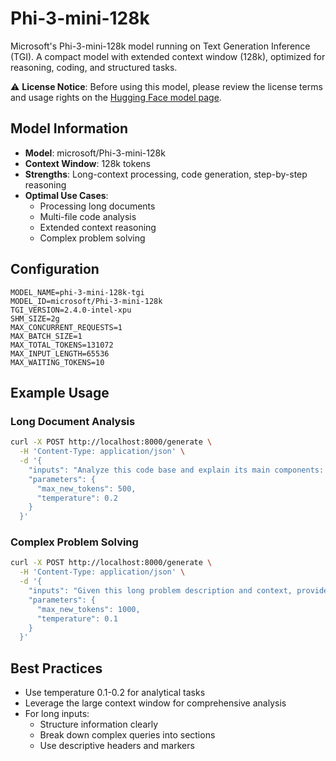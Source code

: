 # Phi-3-mini-128k

Microsoft's Phi-3-mini-128k model running on Text Generation Inference (TGI). A compact model with extended context window (128k), optimized for reasoning, coding, and structured tasks.

⚠️ **License Notice**: Before using this model, please review the license terms and usage rights on the [Hugging Face model page](https://huggingface.co/microsoft/Phi-3-mini-128k).

## Model Information

- **Model**: microsoft/Phi-3-mini-128k
- **Context Window**: 128k tokens
- **Strengths**: Long-context processing, code generation, step-by-step reasoning
- **Optimal Use Cases**: 
  - Processing long documents
  - Multi-file code analysis
  - Extended context reasoning
  - Complex problem solving

## Configuration

```env
MODEL_NAME=phi-3-mini-128k-tgi
MODEL_ID=microsoft/Phi-3-mini-128k
TGI_VERSION=2.4.0-intel-xpu
SHM_SIZE=2g
MAX_CONCURRENT_REQUESTS=1
MAX_BATCH_SIZE=1
MAX_TOTAL_TOKENS=131072
MAX_INPUT_LENGTH=65536
MAX_WAITING_TOKENS=10
```

## Example Usage

### Long Document Analysis
```bash
curl -X POST http://localhost:8000/generate \
  -H 'Content-Type: application/json' \
  -d '{
    "inputs": "Analyze this code base and explain its main components: [long code snippet]",
    "parameters": {
      "max_new_tokens": 500,
      "temperature": 0.2
    }
  }'
```

### Complex Problem Solving
```bash
curl -X POST http://localhost:8000/generate \
  -H 'Content-Type: application/json' \
  -d '{
    "inputs": "Given this long problem description and context, provide a detailed solution: [problem description]",
    "parameters": {
      "max_new_tokens": 1000,
      "temperature": 0.1
    }
  }'
```

## Best Practices

- Use temperature 0.1-0.2 for analytical tasks
- Leverage the large context window for comprehensive analysis
- For long inputs:
  - Structure information clearly
  - Break down complex queries into sections
  - Use descriptive headers and markers 